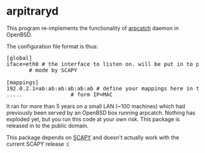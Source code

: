 # arpitraryd

This program re-implements the functionality of [arpcatch](http://www.openbsd.org/4.3_packages/sh/arpcatch-19970824.tgz-long.html) daemon in OpenBSD.

The configuration file format is thus:

<pre>
[global]
iface=eth0 # the interface to listen on. will be put in to promiscuous 
       # mode by SCAPY

[mappings]
192.0.2.1=ab:ab:ab:ab:ab:ab # define your mappings here in the 
.....               # form IP=MAC 
</pre>

It ran for more than 5 years on a small LAN (~100 machines) which had 
previously been served by an OpenBSD box running arpcatch.  Nothing has exploded 
yet, but you run this code at your own risk. This package is released in to 
the public domain.

This package depends on [SCAPY](http://www.secdev.org/projects/scapy/) and doesn't actually work with the current SCAPY release :(
